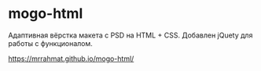 # mogo-html

Адаптивная вёрстка макета с PSD на HTML + CSS. Добавлен jQuety для работы с функционалом.

https://mrrahmat.github.io/mogo-html/
